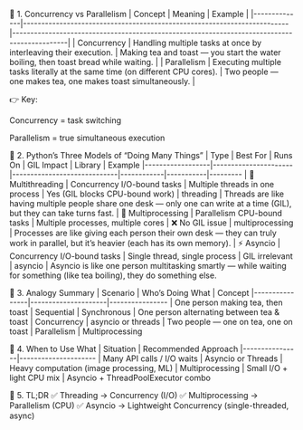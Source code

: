🔹 1. Concurrency vs Parallelism
| Concept | Meaning | Example |
|--------------|-------------------------------------------------------------------------|---------------------------------------------------------------------------------------------|
| Concurrency | Handling multiple tasks at once by interleaving their execution. | Making tea and toast — you start the water boiling, then toast bread while waiting. |
| Parallelism | Executing multiple tasks literally at the same time (on different CPU cores). | Two people — one makes tea, one makes toast simultaneously. |

👉 Key:

Concurrency = task switching

Parallelism = true simultaneous execution

🔹 2. Python’s Three Models of “Doing Many Things”
| Type | Best For | Runs On | GIL Impact | Library | Example
|------------------|----------------------|-----------------------------|------------|-----------|---------
| 🧵 Multithreading | Concurrency I/O-bound tasks | Multiple threads in one process | Yes (GIL blocks CPU-bound work) | threading | Threads are like having multiple people share one desk — only one can write at a time (GIL), but they can take turns fast.
| 🧠 Multiprocessing | Parallelism CPU-bound tasks | Multiple processes, multiple cores | ❌ No GIL issue | multiprocessing | Processes are like giving each person their own desk — they can truly work in parallel, but it’s heavier (each has its own memory).
| ⚡ Asyncio | Concurrency I/O-bound tasks | Single thread, single process | GIL irrelevant | asyncio | Asyncio is like one person multitasking smartly — while waiting for something (like tea boiling), they do something else.

🔹 3. Analogy Summary
| Scenario | Who’s Doing What | Concept
|----------------|---------------------|----------------
| One person making tea, then toast | Sequential | Synchronous
| One person alternating between tea & toast | Concurrency | asyncio or threads
| Two people — one on tea, one on toast | Parallelism | Multiprocessing

🔹 4. When to Use What
| Situation | Recommended Approach
|----------------|---------------------
| Many API calls / I/O waits | Asyncio or Threads
| Heavy computation (image processing, ML) | Multiprocessing
| Small I/O + light CPU mix | Asyncio + ThreadPoolExecutor combo

🔹 5. TL;DR
✅ Threading → Concurrency (I/O)
✅ Multiprocessing → Parallelism (CPU)
✅ Asyncio → Lightweight Concurrency (single-threaded, async)
